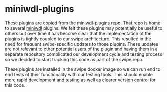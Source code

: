 # miniwdl-plugins

These plugins are copied from the [miniwdl-plugins](https://github.com/chanzuckerberg/miniwdl-plugins) repo. That repo is home to several [miniwdl](https://github.com/chanzuckerberg/miniwdl) plugins. We felt these plugins may potentially be useful to others but over time it has become clear that the implementation of the plugins is tightly coupled to our swipe architecture. This resulted in the need for frequent swipe-specific updates to those plugins. These updates are not relevant to other potential users of the plugin and having them in a separate repository complicated our development cycle and testing process so we decided to start tracking this code as part of the swipe repo.

These plugins are installed in the swipe docker image so we can run end to end tests of their functionality with our testing tools. This should enable more rapid development and testing as well as clearer version control for this code.


